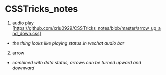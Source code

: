 # CSSTricks_notes

1. audio play [https://github.com/xrlu0929/CSSTricks_notes/blob/master/arrow_up_and_down.css]
  * *the thing looks like playing status in wechat audio bar*

2. arrow
  * *combined with data status, arrows can be turned upward and downward*

